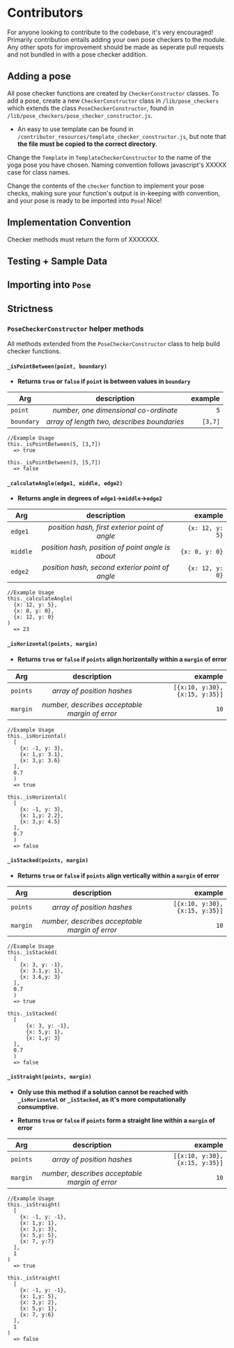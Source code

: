 # Contributors
For anyone looking to contribute to the codebase, it's very encouraged! Primarily contribution entails adding your own pose checkers to the module. Any other spots for improvement should be made as seperate pull requests and not bundled in with a pose checker addition.

## Adding a pose

All pose checker functions are created by `CheckerConstructor` classes. To add a pose, create a new `CheckerConstructor` class in `/lib/pose_checkers` which extends the class `PoseCheckerConstructor`, found in `/lib/pose_checkers/pose_checker_constructor.js`.

- An easy to use template can be found in `/contributor_resources/template_checker_constructor.js`, but note that **the file must be copied to the correct directory**.

Change the `Template` in `TemplateCheckerConstructor` to the name of the yoga pose you have chosen. Naming convention follows javascript's XXXXX case for class names.

Change the contents of the `checker` function to implement your pose checks, making sure your function's output is in-keeping with convention, and your pose is ready to be imported into `Pose`! Nice!

## Implementation Convention
Checker methods must return the form of XXXXXXX.

## Testing + Sample Data
## Importing into `Pose`
## Strictness
### `PoseCheckerConstructor` helper methods
All methods extended from the `PoseCheckerConstructor` class to help build checker functions.
#### `_isPointBetween(point, boundary)`
- **Returns `true` or `false` if `point` is between values in  `boundary`**


| Arg        | description           | example  |
| ------------- |:-------------:| -----:|
| `point`      | *number, one dimensional co-ordinate* | `5` |
| `boundary`      | *array of length two, describes boundaries* |   `[3,7]` |
```
//Example Usage
this._isPointBetween(5, [3,7])
  => true

this._isPointBetween(3, [5,7])
  => false
```
#### `_calculateAngle(edge1, middle, edge2)`
- **Returns angle in degrees of `edge1`->`middle`->`edge2`**


| Arg        | description           | example  |
| ------------- |:-------------:| -----:|
| `edge1`      | *position hash, first exterior point of angle* | `{x: 12, y: 5}` |
| `middle`      | *position hash, position of point angle is about* |   `{x: 0, y: 0}` |
| `edge2`      | *position hash, second exterior point of angle* |   `{x: 12, y: 0}` |
```
//Example Usage
this._calculateAngle(
  {x: 12, y: 5},
  {x: 0, y: 0},
  {x: 12, y: 0}
)
  => 23
```

#### `_isHorizontal(points, margin)`
- **Returns `true` or `false` if `points` align horizontally within a `margin` of error**


| Arg        | description           | example  |
| ------------- |:-------------:| -----:|
| `points`      | *array of position hashes* | `[{x:10, y:30}, {x:15, y:35}]` |
| `margin`      | *number, describes acceptable margin of error* |   `10` |
```
//Example Usage
this._isHorizontal(
  [
    {x: -1, y: 3},
    {x: 1,y: 3.1},
    {x: 3,y: 3.6}
  ],
  0.7
  )
  => true

this._isHorizontal(
  [
    {x: -1, y: 3},
    {x: 1,y: 2.2},
    {x: 3,y: 4.5}
  ],
  0.7
  )
  => false
```
#### `_isStacked(points, margin)`
- **Returns `true` or `false` if `points` align vertically within a `margin` of error**


| Arg        | description           | example  |
| ------------- |:-------------:| -----:|
| `points`      | *array of position hashes* | `[{x:10, y:30}, {x:15, y:35}]` |
| `margin`      | *number, describes acceptable margin of error* |   `10` |
```
//Example Usage
this._isStacked(
  [
    {x: 3, y: -1},
    {x: 3.1,y: 1},
    {x: 3.6,y: 3}
  ],
  0.7
  )
  => true

this._isStacked(
  [
      {x: 3, y: -1},
      {x: 5,y: 1},
      {x: 1,y: 3}
  ],
  0.7
  )
  => false
```

#### `_isStraight(points, margin)`
- **Only use this method if a solution cannot be reached with `_isHorizontal` or `_isStacked`, as it's more computationally consumptive.**

- **Returns `true` or `false` if `points` form a straight line within a  `margin` of error**


| Arg        | description           | example  |
| ------------- |:-------------:| -----:|
| `points`      | *array of position hashes* | `[{x:10, y:30}, {x:15, y:35}]` |
| `margin`      | *number, describes acceptable margin of error* |   `10` |
```
//Example Usage
this._isStraight(
  [
    {x: -1, y: -1},
    {x: 1,y: 1},
    {x: 3,y: 3},
    {x: 5,y: 5},
    {x: 7, y:7}
  ],
  1
)
  => true

this._isStraight(
  [
    {x: -1, y: -1},
    {x: 1,y: 5},
    {x: 3,y: 2},
    {x: 5,y: 1},
    {x: 7, y:6}
  ],
  1
)
  => false
```
